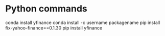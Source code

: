 # Python commands

conda install yfinance
conda install -c username packagename
pip install fix-yahoo-finance==0.1.30
pip install yfinance
